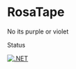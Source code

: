 # RosaTape
No its purple or violet


Status

[![.NET](https://github.com/lolochristen/RosaTape/actions/workflows/dotnet.yml/badge.svg)](https://github.com/lolochristen/RosaTape/actions/workflows/dotnet.yml)
